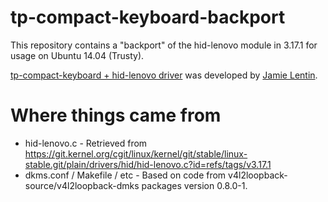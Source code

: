 # tp-compact-keyboard-backport

This repository contains a "backport" of the hid-lenovo module in 3.17.1 for
usage on Ubuntu 14.04 (Trusty).

[tp-compact-keyboard + hid-lenovo driver](https://github.com/lentinj) was
developed by [Jamie Lentin](https://github.com/lentinj).

# Where things came from

 * hid-lenovo.c - Retrieved from https://git.kernel.org/cgit/linux/kernel/git/stable/linux-stable.git/plain/drivers/hid/hid-lenovo.c?id=refs/tags/v3.17.1
 * dkms.conf / Makefile / etc - Based on code from v4l2loopback-source/v4l2loopback-dmks packages version 0.8.0-1.
